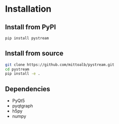 # Installation

## Install from PyPI

```bash
pip install pystream
```

## Install from source

```bash
git clone https://github.com/mittoalb/pystream.git
cd pystream
pip install -e .
```

## Dependencies

- PyQt5
- pyqtgraph
- h5py
- numpy
